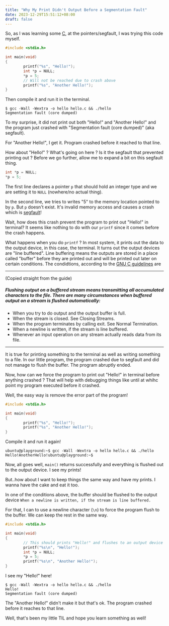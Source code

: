 ```yaml
---
title: "Why My Print Didn't Output Before a Segmentation Fault"
date: 2023-12-29T15:51:12+08:00
draft: false
---
```


So, as I was learning some [C](https://beej.us/guide/bgc/), at the pointers/segfault, I was trying this code myself.
```c
#include <stdio.h>

int main(void)
{
        printf("%s", "Hello!");
        int *p = NULL;
        *p = 5;
        // Will not be reached due to crash above
        printf("%s", "Another Hello!");
}
```

Then compile it and run it in the terminal.
```
$ gcc -Wall -Wextra -o hello hello.c && ./hello
Segmentation fault (core dumped)
```
To my surprise, it did not print out both "Hello!" and "Another Hello!" and the program just crashed with "Segmentation fault (core dumped)" (aka segfault).

For "Another Hello!", I get it. Program crashed before it reached to that line.

How about "Hello!" ? What's going on here ? Is it the segfault that prevented printing out ?
Before we go further, allow me to expand a bit on this segfault thing.
```c
int *p = NULL;
*p = 5;
```
The first line declares a pointer `p` that should hold an integer type and we are setting it to `NULL` (nowhere/no actual thing).

In the second line, we tries to writes "5" to the memory location pointed to by `p`. But `p` doesn't exist.
It's invalid memory access and causes a crash which is [segfault](https://en.wikipedia.org/wiki/Segmentation_fault)!

Wait, how does this crash prevent the program to print out "Hello!" in terminal? It seems like nothing to do with our `printf` since it comes before the crash happens.

What happens when you do `printf` ? In most system, it prints out the data to the output device, in this case, the terminal.
It turns out the output devices are "line buffered".
Line buffering means the outputs are stored in a place called "buffer" before they are printed out and will be printed out later on certain conditions.
The condidtions, according to the [GNU C guidelines](https://www.gnu.org/software/libc/manual/html_node/Flushing-Buffers.html) are

---
(Copied straight from the guide)
##### Flushing output on a buffered stream means transmitting all accumulated characters to the file. There are many circumstances when buffered output on a stream is flushed automatically:
- When you try to do output and the output buffer is full.
- When the stream is closed. See Closing Streams.
- When the program terminates by calling exit. See Normal Termination.
- When a newline is written, if the stream is line buffered.
- Whenever an input operation on any stream actually reads data from its file.
---
It is true for printing something to the terminal as well as writing something to a file.
In our little program, the program crashed due to segfault and did not manage to flush the buffer. The program abruptly ended.

Now, how can we force the program to print out "Hello!" in terminal before anything crashed ?
That will help with debugging things like until at whihc point my program executed before it crashed.

Well, the easy way is remove the error part of the program!

```c
#include <stdio.h>

int main(void)
{
        printf("%s", "Hello!");
        printf("%s", "Another Hello!");
}
```
Compile it and run it again!
```
ubuntu@playground:~$ gcc -Wall -Wextra -o hello hello.c && ./hello
Hello!AnotherHello!ubuntu@playground:~$
```
Now, all goes well, `main()` returns successfully and everything is flushed out to the output device. I see my prints!

But..how about I want to keep things the same way and have my prints. I wanna have the cake and eat it too.

In one of the conditions above, the buffer should be flushed to the output device `When a newline is written, if the stream is line buffered.`

For that, I can to use a newline character (`\n`) to force the program flush to the buffer. We can keep the rest in the same way.
```c
#include <stdio.h>

int main(void)
{
        // This should prints "Hello!" and flushes to an output device (stdout) due to newline
        printf("%s\n", "Hello!");
        int *p = NULL;
        *p = 5;
        printf("%s\n", "Another Hello!");
}
```

I see my "Hello!" here!
```
$ gcc -Wall -Wextra -o hello hello.c && ./hello
Hello!
Segmentation fault (core dumped)
```
The "Another Hello!" didn't make it but that's ok. The program crashed before it reaches to that line.

Well, that's been my little TIL and hope you learn something as well!
